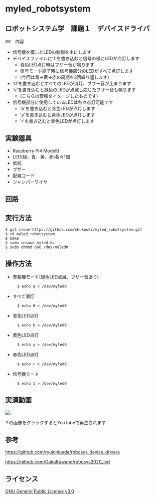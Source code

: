 # myled_robotsystem
## ロボットシステム学　課題１　デバイスドライバ

##　内容
- 信号機を模したLEDの制御を主にします
- デバイスファイルに'1'を書き込むと信号の様にLEDが点灯します
  - 青色LED点灯時はブザー音が鳴ります
  - 信号モード終了時に信号機部分のLEDがすべて点灯します
  - (今回は青→黄→赤の周期を3回繰り返します)
- '0'を書き込むとすべてのLEDが消灯、ブザー音が止まります
- 'a'を書き込むと緑色のLEDが点滅し応じたブザー音も鳴ります
  - (こちらは警報をイメージしたものです)
- 信号機部分に使用しているLEDは各々点灯可能です
  - 'b'を書き込むと青色LEDが点灯します
  - 'y'を書き込むと黄色LEDが点灯します
  - 'r'を書き込むと赤色LEDが点灯します

## 実験器具
- Raspberry Pi4 ModelB
- LED(緑、青、黄、赤)各々1個
- 抵抗
- ブザー
- 配線コード
- ジャンパーワイヤ

## 回路

## 実行方法

    $ git clone https://github.com/shukouki/myled_robotsystem.git
    $ cd myled_robotsystem
    $ make
    $ sudo insmod myled.ko
    $ sudo chmod 666 /dev/myled0

## 操作方法

- 警報機モード(緑色LED点滅、ブザー音あり)

        $ echo a > /dev/myled0
        
- すべて消灯

        $ echo 0 > /dev/myled0
        
- 青色LED点灯

        $ echo b > /dev/myled0
        
- 黄色LED点灯

        $ echo y > /dev/myled0
        
- 赤色LED点灯

        $ echo r > /dev/myled0
        
- 信号機モード

        $ echo 1 > /dev/myled0
        
## 実演動画

[![](http://img.youtube.com/vi/bFy2kft-Sw4/0.jpg)](http://www.youtube.com/watch?v=bFy2kft-Sw4 "実演動画")

↑の画像をクリックするとYouTubeで再生されます

## 参考

https://github.com/ryuichiueda/robosys_device_drivers

https://github.com/GakuKuwano/robosys2020_led

## ライセンス

[GNU General Public License v3.0](https://github.com/shukouki/myled_robotsystem//blob//COPYING)

